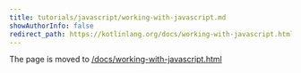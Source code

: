 ```yaml
---
title: tutorials/javascript/working-with-javascript.md
showAuthorInfo: false
redirect_path: https://kotlinlang.org/docs/working-with-javascript.html
---
```


The page is moved to [/docs/working-with-javascript.html](/docs/working-with-javascript.html)
